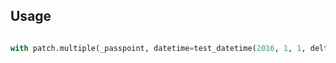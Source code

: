 ## Usage

```python

with patch.multiple(_passpoint, datetime=test_datetime(2016, 1, 1, delta=0)):
```
